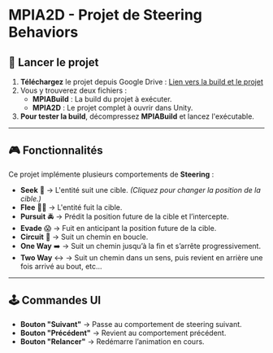 # MPIA2D - Projet de Steering Behaviors

## 🚀 Lancer le projet
1. **Téléchargez** le projet depuis Google Drive : [Lien vers la build et le projet](https://drive.google.com/drive/u/0/folders/1KG9eJOjIQ1QqYGZkMr8uXjhQge3Se_IP)
2. Vous y trouverez deux fichiers :
   - **MPIABuild** : La build du projet à exécuter.
   - **MPIA2D** : Le projet complet à ouvrir dans Unity.
3. **Pour tester la build**, décompressez **MPIABuild** et lancez l'exécutable.

---

## 🎮 Fonctionnalités
Ce projet implémente plusieurs comportements de **Steering** :

- **Seek** 🏹 → L'entité suit une cible. *(Cliquez pour changer la position de la cible.)*
- **Flee** 🏃‍♂️ → L'entité fuit la cible.
- **Pursuit** 🚔 → Prédit la position future de la cible et l’intercepte.
- **Evade** 😱 → Fuit en anticipant la position future de la cible.
- **Circuit** 🔄 → Suit un chemin en boucle.
- **One Way** ➡️ → Suit un chemin jusqu’à la fin et s’arrête progressivement.
- **Two Way** ↔️ → Suit un chemin dans un sens, puis revient en arrière une fois arrivé au bout, etc...

---

## 🕹 Commandes UI
- **Bouton "Suivant"** → Passe au comportement de steering suivant.
- **Bouton "Précédent"** → Revient au comportement précédent.
- **Bouton "Relancer"** → Redémarre l’animation en cours.
